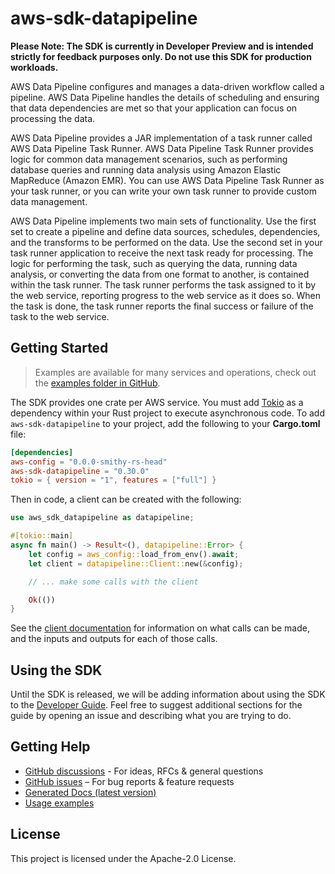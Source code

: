 # aws-sdk-datapipeline

**Please Note: The SDK is currently in Developer Preview and is intended strictly for
feedback purposes only. Do not use this SDK for production workloads.**

AWS Data Pipeline configures and manages a data-driven workflow called a pipeline. AWS Data Pipeline handles the details of scheduling and ensuring that data dependencies are met so that your application can focus on processing the data.

AWS Data Pipeline provides a JAR implementation of a task runner called AWS Data Pipeline Task Runner. AWS Data Pipeline Task Runner provides logic for common data management scenarios, such as performing database queries and running data analysis using Amazon Elastic MapReduce (Amazon EMR). You can use AWS Data Pipeline Task Runner as your task runner, or you can write your own task runner to provide custom data management.

AWS Data Pipeline implements two main sets of functionality. Use the first set to create a pipeline and define data sources, schedules, dependencies, and the transforms to be performed on the data. Use the second set in your task runner application to receive the next task ready for processing. The logic for performing the task, such as querying the data, running data analysis, or converting the data from one format to another, is contained within the task runner. The task runner performs the task assigned to it by the web service, reporting progress to the web service as it does so. When the task is done, the task runner reports the final success or failure of the task to the web service.

## Getting Started

> Examples are available for many services and operations, check out the
> [examples folder in GitHub](https://github.com/awslabs/aws-sdk-rust/tree/main/examples).

The SDK provides one crate per AWS service. You must add [Tokio](https://crates.io/crates/tokio)
as a dependency within your Rust project to execute asynchronous code. To add `aws-sdk-datapipeline` to
your project, add the following to your **Cargo.toml** file:

```toml
[dependencies]
aws-config = "0.0.0-smithy-rs-head"
aws-sdk-datapipeline = "0.30.0"
tokio = { version = "1", features = ["full"] }
```

Then in code, a client can be created with the following:

```rust
use aws_sdk_datapipeline as datapipeline;

#[tokio::main]
async fn main() -> Result<(), datapipeline::Error> {
    let config = aws_config::load_from_env().await;
    let client = datapipeline::Client::new(&config);

    // ... make some calls with the client

    Ok(())
}
```

See the [client documentation](https://docs.rs/aws-sdk-datapipeline/latest/aws_sdk_datapipeline/client/struct.Client.html)
for information on what calls can be made, and the inputs and outputs for each of those calls.

## Using the SDK

Until the SDK is released, we will be adding information about using the SDK to the
[Developer Guide](https://docs.aws.amazon.com/sdk-for-rust/latest/dg/welcome.html). Feel free to suggest
additional sections for the guide by opening an issue and describing what you are trying to do.

## Getting Help

* [GitHub discussions](https://github.com/awslabs/aws-sdk-rust/discussions) - For ideas, RFCs & general questions
* [GitHub issues](https://github.com/awslabs/aws-sdk-rust/issues/new/choose) – For bug reports & feature requests
* [Generated Docs (latest version)](https://awslabs.github.io/aws-sdk-rust/)
* [Usage examples](https://github.com/awslabs/aws-sdk-rust/tree/main/examples)

## License

This project is licensed under the Apache-2.0 License.

